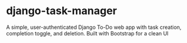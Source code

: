 # django-task-manager
A simple, user-authenticated Django To-Do web app with task creation, completion toggle, and deletion. Built with Bootstrap for a clean UI
